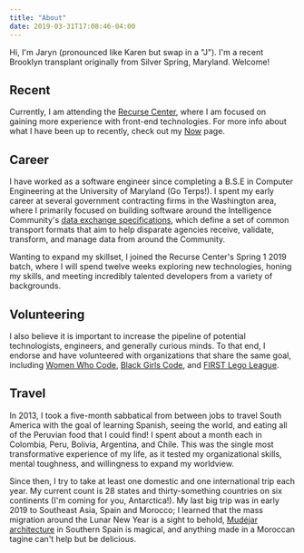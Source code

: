 ```yaml
---
title: "About"
date: 2019-03-31T17:08:46-04:00
---
```

Hi, I'm Jaryn (pronounced like Karen but swap in a "J"). I'm a recent Brooklyn
transplant originally from Silver Spring, Maryland. Welcome!

## Recent
Currently, I am attending the [Recurse Center](https://www.recurse.com/about),
where I am focused on gaining more
experience with front-end technologies. For
more info about what I have been up to recently, check out my [Now](/now) page.

## Career
I have worked as a software engineer since completing a B.S.E in Computer
Engineering at the University of Maryland (Go Terps!).
I spent my early career at several government contracting firms in the
Washington area, where I primarily focused on building software around the
Intelligence Community's [data exchange specifications](https://www.dni.gov/index.php/who-we-are/organizations/enterprise-capacity/ic-cio/ic-cio-related-menus/ic-cio-related-links/ic-technical-specifications), which define a set of common transport formats that aim to help
disparate agencies receive, validate, transform, and manage data from around the Community.

Wanting to expand my skillset, I joined the
Recurse Center's Spring 1 2019 batch, where I
will spend twelve weeks exploring new technologies, honing my skills, and
meeting incredibly talented developers from a variety of backgrounds.  

## Volunteering
I also believe it is important to increase the pipeline of potential
technologists, engineers, and generally curious minds. To that end, I endorse and
have volunteered with organizations that share the same goal, including
[Women Who Code](https://www.womenwhocode.com/),
[Black Girls Code](http://www.blackgirlscode.com/), and
[FIRST Lego League](http://www.firstlegoleague.org/).

## Travel
In 2013, I took a five-month sabbatical from between jobs to travel South America
with the goal of learning Spanish, seeing the world, and eating all of the Peruvian
food that I could find! I spent about a month each in Colombia, Peru, Bolivia, Argentina,
and Chile. This was the single most transformative experience of my life,
as it tested my organizational skills, mental toughness, and willingness to expand
my worldview.

Since then, I try to take at least one domestic and one international trip each
year. My current count is 28 states and thirty-something countries on six continents
(I'm coming for you, Antarctica!). My last big trip was in early 2019 to
Southeast Asia, Spain and Morocco; I learned that the mass migration around
the Lunar New Year is a sight to behold,
[Mudéjar architecture](https://www.google.com/search?q=real+alcazar+seville&source=lnms&tbm=isch&sa=X&ved=0ahUKEwjWoNaU_LThAhUvUt8KHcDcCiAQ_AUIDigB&biw=1097&bih=646) in Southern Spain is magical,
and anything made in a Moroccan tagine can't help but be delicious.
